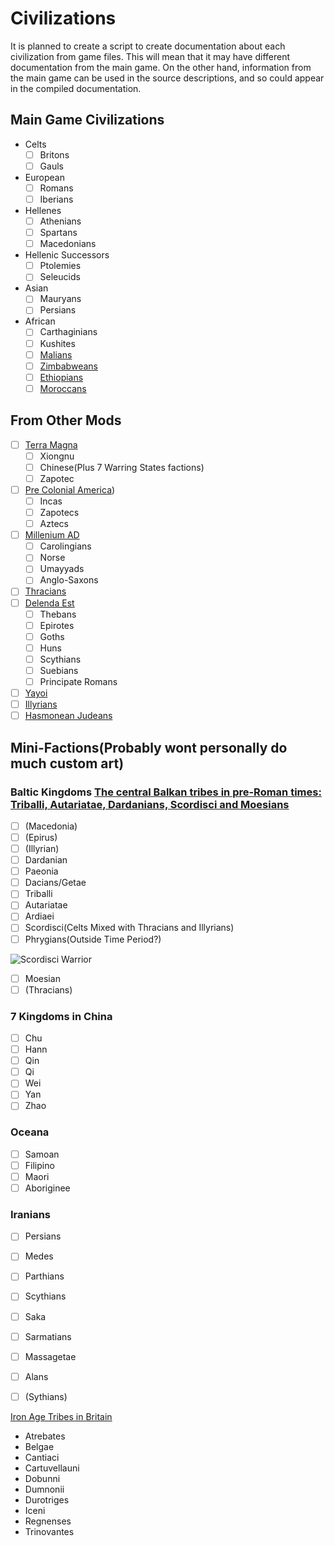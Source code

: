 # Civilizations

It is planned to create a script to create documentation about each civilization from game files. This will mean that it may have different documentation from the main game. On the other hand, information from the main game can be used in the source descriptions, and so could appear in the compiled documentation.

## Main Game Civilizations
- Celts
  - [ ] Britons
  - [ ] Gauls
- European
  - [ ] Romans
  - [ ] Iberians
- Hellenes
  - [ ] Athenians
  - [ ] Spartans
  - [ ] Macedonians
- Hellenic Successors
  - [ ] Ptolemies
  - [ ] Seleucids
- Asian
  - [ ] Mauryans
  - [ ] Persians
- African
  - [ ] Carthaginians
  - [ ] Kushites
  - [ ] [Malians](https://wildfiregames.com/forum/index.php?/topic/28138-civ-malians/)
  - [ ] [Zimbabweans](https://wildfiregames.com/forum/index.php?/topic/28328-civ-zimbabweans/)
  - [ ] [Ethiopians](https://wildfiregames.com/forum/index.php?/topic/28294-civ-ethiopians/)
  - [ ] [Moroccans](https://wildfiregames.com/forum/index.php?/topic/28353-civ-moroccans/)

## From Other Mods
- [ ] [Terra Magna](https://github.com/0ADMods/terra_magna)
  - [ ] Xiongnu
  - [ ] Chinese(Plus 7 Warring States factions)
  - [ ] Zapotec
- [ ] [Pre Colonial America](https://github.com/0ADMods/pre-colonial-mod))
  - [ ] Incas
  - [ ] Zapotecs
  - [ ] Aztecs
- [ ] [Millenium AD](https://github.com/0ADMods/millenniumad)
  - [ ] Carolingians
  - [ ] Norse
  - [ ] Umayyads
  - [ ] Anglo-Saxons
- [ ] [Thracians](https://github.com/0ADMods/thracians)
- [ ] [Delenda Est](https://github.com/JustusAvramenko/delenda_est)
  - [ ] Thebans
  - [ ] Epirotes
  - [ ] Goths
  - [ ] Huns
  - [ ] Scythians
  - [ ] Suebians
  - [ ] Principate Romans
- [ ] [Yayoi](https://github.com/0ADMods/yayoi_japan)
- [ ] [Illyrians](https://github.com/0ADMods/illyrians)
- [ ] [Hasmonean Judeans](https://github.com/0ADMods/judeans)

## Mini-Factions(Probably wont personally do much custom art)

### Baltic Kingdoms [The central Balkan tribes in pre-Roman times: Triballi, Autariatae, Dardanians, Scordisci and Moesians](https://books.google.co.nz/books/about/The_Central_Balkan_Tribes_in_Pre_Roman_T.html?id=Up4JAQAAIAAJ&redir_esc=y)

- [ ] (Macedonia)
- [ ] (Epirus)
- [ ] (Illyrian)
- [ ] Dardanian
- [ ] Paeonia
- [ ] Dacians/Getae
- [ ] Triballi
- [ ] Autariatae
- [ ] Ardiaei
- [ ] Scordisci(Celts Mixed with Thracians and Illyrians)
- [ ] Phrygians(Outside Time Period?)

![Scordisci Warrior](https://upload.wikimedia.org/wikipedia/commons/thumb/3/38/National_museum_in_Po%C5%BEarevac%2C_Scordisci_warrior.jpg/800px-National_museum_in_Po%C5%BEarevac%2C_Scordisci_warrior.jpg)

- [ ] Moesian
- [ ] (Thracians)

### 7 Kingdoms in China
- [ ] Chu
- [ ] Hann
- [ ] Qin
- [ ] Qi
- [ ] Wei
- [ ] Yan
- [ ] Zhao

###  Oceana

- [ ] Samoan
- [ ] Filipino
- [ ] Maori
- [ ] Aboriginee

### Iranians

- [ ] Persians
- [ ] Medes
- [ ] Parthians
- [ ] Scythians
- [ ] Saka
- [ ] Sarmatians
- [ ] Massagetae
- [ ] Alans
- [ ] (Sythians)


[Iron Age Tribes in Britain](https://en.wikipedia.org/wiki/Iron_Age_tribes_in_Britain)
- Atrebates
- Belgae
- Cantiaci
- Cartuvellauni
- Dobunni
- Dumnonii
- Durotriges
- Iceni
- Regnenses
- Trinovantes
